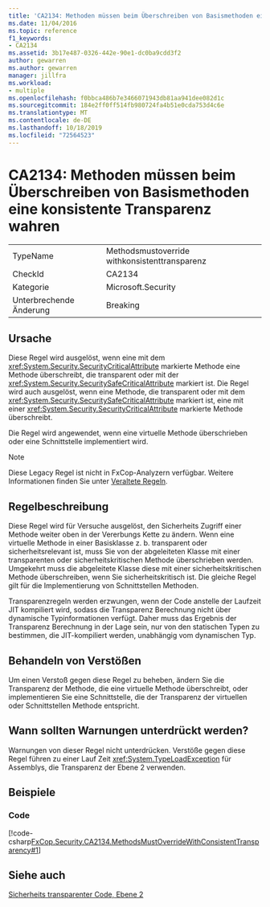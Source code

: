 ```yaml
---
title: 'CA2134: Methoden müssen beim Überschreiben von Basismethoden eine konsistente Transparenz wahren'
ms.date: 11/04/2016
ms.topic: reference
f1_keywords:
- CA2134
ms.assetid: 3b17e487-0326-442e-90e1-dc0ba9cdd3f2
author: gewarren
ms.author: gewarren
manager: jillfra
ms.workload:
- multiple
ms.openlocfilehash: f0bbca486b7e3466071943db81aa941dee082d1c
ms.sourcegitcommit: 184e2ff0ff514fb980724fa4b51e0cda753d4c6e
ms.translationtype: MT
ms.contentlocale: de-DE
ms.lasthandoff: 10/18/2019
ms.locfileid: "72564523"
---
```

# <a name="ca2134-methods-must-keep-consistent-transparency-when-overriding-base-methods"></a>CA2134: Methoden müssen beim Überschreiben von Basismethoden eine konsistente Transparenz wahren

|||
|-|-|
|TypeName|Methodsmustoverride withkonsistenttransparenz|
|CheckId|CA2134|
|Kategorie|Microsoft.Security|
|Unterbrechende Änderung|Breaking|

## <a name="cause"></a>Ursache
Diese Regel wird ausgelöst, wenn eine mit dem <xref:System.Security.SecurityCriticalAttribute> markierte Methode eine Methode überschreibt, die transparent oder mit der <xref:System.Security.SecuritySafeCriticalAttribute> markiert ist. Die Regel wird auch ausgelöst, wenn eine Methode, die transparent oder mit dem <xref:System.Security.SecuritySafeCriticalAttribute> markiert ist, eine mit einer <xref:System.Security.SecurityCriticalAttribute> markierte Methode überschreibt.

Die Regel wird angewendet, wenn eine virtuelle Methode überschrieben oder eine Schnittstelle implementiert wird.

> [!NOTE]
> Diese Legacy Regel ist nicht in FxCop-Analyzern verfügbar. Weitere Informationen finden Sie unter [Veraltete Regeln](fxcop-rule-port-status.md#deprecated-rules).

## <a name="rule-description"></a>Regelbeschreibung
Diese Regel wird für Versuche ausgelöst, den Sicherheits Zugriff einer Methode weiter oben in der Vererbungs Kette zu ändern. Wenn eine virtuelle Methode in einer Basisklasse z. b. transparent oder sicherheitsrelevant ist, muss Sie von der abgeleiteten Klasse mit einer transparenten oder sicherheitskritischen Methode überschrieben werden. Umgekehrt muss die abgeleitete Klasse diese mit einer sicherheitskritischen Methode überschreiben, wenn Sie sicherheitskritisch ist. Die gleiche Regel gilt für die Implementierung von Schnittstellen Methoden.

Transparenzregeln werden erzwungen, wenn der Code anstelle der Laufzeit JIT kompiliert wird, sodass die Transparenz Berechnung nicht über dynamische Typinformationen verfügt. Daher muss das Ergebnis der Transparenz Berechnung in der Lage sein, nur von den statischen Typen zu bestimmen, die JIT-kompiliert werden, unabhängig vom dynamischen Typ.

## <a name="how-to-fix-violations"></a>Behandeln von Verstößen
Um einen Verstoß gegen diese Regel zu beheben, ändern Sie die Transparenz der Methode, die eine virtuelle Methode überschreibt, oder implementieren Sie eine Schnittstelle, die der Transparenz der virtuellen oder Schnittstellen Methode entspricht.

## <a name="when-to-suppress-warnings"></a>Wann sollten Warnungen unterdrückt werden?
Warnungen von dieser Regel nicht unterdrücken. Verstöße gegen diese Regel führen zu einer Lauf Zeit <xref:System.TypeLoadException> für Assemblys, die Transparenz der Ebene 2 verwenden.

## <a name="examples"></a>Beispiele

### <a name="code"></a>Code
[!code-csharp[FxCop.Security.CA2134.MethodsMustOverrideWithConsistentTransparency#1](../code-quality/codesnippet/CSharp/ca2134-methods-must-keep-consistent-transparency-when-overriding-base-methods_1.cs)]

## <a name="see-also"></a>Siehe auch
[Sicherheits transparenter Code, Ebene 2](/dotnet/framework/misc/security-transparent-code-level-2)
